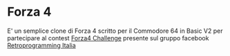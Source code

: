 # Forza 4
E' un semplice clone di Forza 4 scritto per il Commodore 64 in Basic V2 per partecipare al contest [Forza4 Challenge](https://www.facebook.com/groups/retroprogramming/permalink/804753086871615) presente sul gruppo facebook [Retroprogramming Italia](https://www.facebook.com/groups/retroprogramming)

